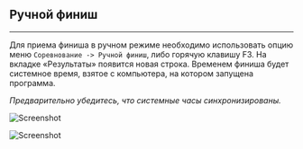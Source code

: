 ## Ручной финиш

---

Для приема финиша в ручном режиме необходимо использовать опцию меню `Соревнование -> Ручной финиш`, либо горячую клавишу F3.
На вкладке «Результаты» появится новая строка.
Временем финиша будет системное время, взятое с компьютера, на котором запущена программа.

*Предварительно убедитесь, что системные часы синхронизированы.*

![Screenshot](img/66.png)

![Screenshot](img/67.png)

